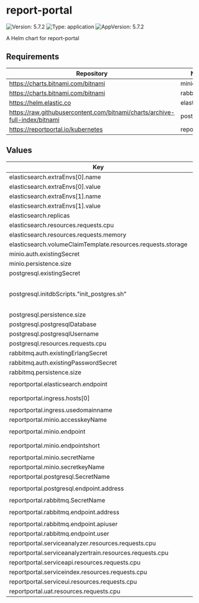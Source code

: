 # report-portal

![Version: 5.7.2](https://img.shields.io/badge/Version-5.7.2-informational?style=flat-square) ![Type: application](https://img.shields.io/badge/Type-application-informational?style=flat-square) ![AppVersion: 5.7.2](https://img.shields.io/badge/AppVersion-5.7.2-informational?style=flat-square)

A Helm chart for report-portal

## Requirements

| Repository | Name | Version |
|------------|------|---------|
| https://charts.bitnami.com/bitnami | minio | 11.10.3 |
| https://charts.bitnami.com/bitnami | rabbitmq | 10.3.8 |
| https://helm.elastic.co | elasticsearch | 7.17.3 |
| https://raw.githubusercontent.com/bitnami/charts/archive-full-index/bitnami | postgresql | 10.9.4 |
| https://reportportal.io/kubernetes | reportportal | 5.7.2 |

## Values

| Key | Type | Default | Description |
|-----|------|---------|-------------|
| elasticsearch.extraEnvs[0].name | string | `"discovery.type"` |  |
| elasticsearch.extraEnvs[0].value | string | `"single-node"` |  |
| elasticsearch.extraEnvs[1].name | string | `"cluster.initial_master_nodes"` |  |
| elasticsearch.extraEnvs[1].value | string | `""` |  |
| elasticsearch.replicas | int | `1` |  |
| elasticsearch.resources.requests.cpu | string | `"100m"` |  |
| elasticsearch.resources.requests.memory | string | `"2Gi"` |  |
| elasticsearch.volumeClaimTemplate.resources.requests.storage | string | `"3Gi"` |  |
| minio.auth.existingSecret | string | `"reportportal-minio-creds"` |  |
| minio.persistence.size | string | `"1Gi"` |  |
| postgresql.existingSecret | string | `"reportportal-postgresql-creds"` |  |
| postgresql.initdbScripts."init_postgres.sh" | string | `"#!/bin/sh\n/opt/bitnami/postgresql/bin/psql -U postgres -d ${POSTGRES_DB} -c 'CREATE EXTENSION IF NOT EXISTS ltree; CREATE EXTENSION IF NOT EXISTS pgcrypto; CREATE EXTENSION IF NOT EXISTS pg_trgm;'\n"` |  |
| postgresql.persistence.size | string | `"1Gi"` |  |
| postgresql.postgresqlDatabase | string | `"reportportal"` |  |
| postgresql.postgresqlUsername | string | `"rpuser"` |  |
| postgresql.resources.requests.cpu | string | `"100m"` |  |
| rabbitmq.auth.existingErlangSecret | string | `"reportportal-rabbitmq-creds"` |  |
| rabbitmq.auth.existingPasswordSecret | string | `"reportportal-rabbitmq-creds"` |  |
| rabbitmq.persistence.size | string | `"1Gi"` |  |
| reportportal.elasticsearch.endpoint | string | `"http://elasticsearch-master.report-portal.svc.cluster.local:9200"` |  |
| reportportal.ingress.hosts[0] | string | `"report-portal.eks-test.aws.main.edp.projects.epam.com"` |  |
| reportportal.ingress.usedomainname | bool | `true` |  |
| reportportal.minio.accesskeyName | string | `"root-user"` |  |
| reportportal.minio.endpoint | string | `"http://sandbox-minio.report-portal.svc.cluster.local:9000"` |  |
| reportportal.minio.endpointshort | string | `"sandbox-minio.report-portal.svc.cluster.local:9000"` |  |
| reportportal.minio.secretName | string | `"reportportal-minio-creds"` |  |
| reportportal.minio.secretkeyName | string | `"root-password"` |  |
| reportportal.postgresql.SecretName | string | `"reportportal-postgresql-creds"` |  |
| reportportal.postgresql.endpoint.address | string | `"sandbox-postgresql.report-portal.svc.cluster.local"` |  |
| reportportal.rabbitmq.SecretName | string | `"reportportal-rabbitmq-creds"` |  |
| reportportal.rabbitmq.endpoint.address | string | `"sandbox-rabbitmq.report-portal.svc.cluster.local"` |  |
| reportportal.rabbitmq.endpoint.apiuser | string | `"user"` |  |
| reportportal.rabbitmq.endpoint.user | string | `"user"` |  |
| reportportal.serviceanalyzer.resources.requests.cpu | string | `"50m"` |  |
| reportportal.serviceanalyzertrain.resources.requests.cpu | string | `"50m"` |  |
| reportportal.serviceapi.resources.requests.cpu | string | `"50m"` |  |
| reportportal.serviceindex.resources.requests.cpu | string | `"50m"` |  |
| reportportal.serviceui.resources.requests.cpu | string | `"50m"` |  |
| reportportal.uat.resources.requests.cpu | string | `"50m"` |  |

